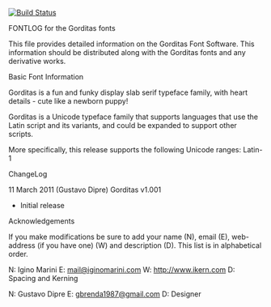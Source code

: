 [![Build Status](https://travis-ci.org/fontdirectory/gorditas.svg?branch=master)](https://travis-ci.org/fontdirectory/gorditas)

FONTLOG for the Gorditas fonts

This file provides detailed information on the Gorditas Font Software.
This information should be distributed along with the Gorditas fonts
and any derivative works.

Basic Font Information

Gorditas is a fun and funky display slab serif typeface family, 
with heart details - cute like a newborn puppy!

Gorditas is a Unicode typeface family that supports languages that
use the Latin script and its variants, and could be expanded to support other
scripts.

More specifically, this release supports the following Unicode ranges: Latin-1

ChangeLog

11 March 2011 (Gustavo Dipre) Gorditas v1.001
- Initial release

Acknowledgements

If you make modifications be sure to add your name (N), email (E), web-address
(if you have one) (W) and description (D). This list is in alphabetical order.

N: Igino Marini
E: mail@iginomarini.com
W: http://www.ikern.com
D: Spacing and Kerning

N: Gustavo Dipre
E: gbrenda1987@gmail.com
D: Designer
